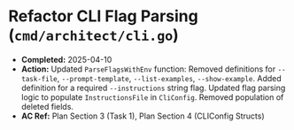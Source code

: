 # Refactor CLI Flag Parsing (`cmd/architect/cli.go`)

- **Completed:** 2025-04-10
- **Action:** Updated `ParseFlagsWithEnv` function: Removed definitions for `--task-file`, `--prompt-template`, `--list-examples`, `--show-example`. Added definition for a required `--instructions` string flag. Updated flag parsing logic to populate `InstructionsFile` in `CliConfig`. Removed population of deleted fields.
- **AC Ref:** Plan Section 3 (Task 1), Plan Section 4 (CLIConfig Structs)